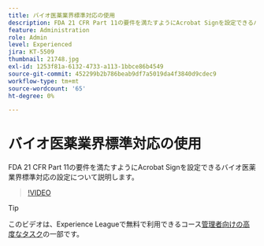 ```yaml
---
title: バイオ医薬業界標準対応の使用
description: FDA 21 CFR Part 11の要件を満たすようにAcrobat Signを設定できるバイオ医薬業界標準対応ツールについて説明します
feature: Administration
role: Admin
level: Experienced
jira: KT-5509
thumbnail: 21748.jpg
exl-id: 1253f81a-6132-4733-a113-1bbce86b4549
source-git-commit: 452299b2b786beab9df7a5019da4f3840d9cdec9
workflow-type: tm+mt
source-wordcount: '65'
ht-degree: 0%

---
```


# バイオ医薬業界標準対応の使用

FDA 21 CFR Part 11の要件を満たすようにAcrobat Signを設定できるバイオ医薬業界標準対応の設定について説明します。

>[!VIDEO](https://video.tv.adobe.com/v/21748?quality=12&learn=on&hidetitle=true)

>[!TIP]
>
>このビデオは、Experience Leagueで無料で利用できるコース[管理者向けの高度なタスク](https://experienceleague.adobe.com/?recommended=Sign-A-1-2020.1)の一部です。
